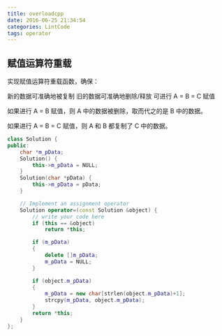 ```yaml
---
title: overloadcpp
date: 2016-06-25 21:34:54
categories: LintCode
tags: operator
---
```


## 赋值运算符重载

实现赋值运算符重载函数，确保：

新的数据可准确地被复制
旧的数据可准确地删除/释放
可进行 A = B = C 赋值

如果进行 A = B 赋值，则 A 中的数据被删除，取而代之的是 B 中的数据。

如果进行 A = B = C 赋值，则 A 和 B 都复制了 C 中的数据。

```cpp
class Solution {
public:
    char *m_pData;
    Solution() {
        this->m_pData = NULL;
    }
    Solution(char *pData) {
        this->m_pData = pData;
    }

    // Implement an assignment operator
    Solution operator=(const Solution &object) {
        // write your code here
        if (this == &object)
            return *this;

        if (m_pData)
        {
            delete []m_pData;
            m_pData = NULL;
        }

        if (object.m_pData)
        {
            m_pData = new char[strlen(object.m_pData)+1];
            strcpy(m_pData, object.m_pData);
        }
        return *this;
    }
};
```

